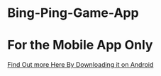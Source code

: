 # Bing-Ping-Game-App
# For the Mobile App Only

<a href="https://play.google.com/store/apps/details?id=com.darayuth.calGame">Find Out more Here By Downloading it on Android</a>
